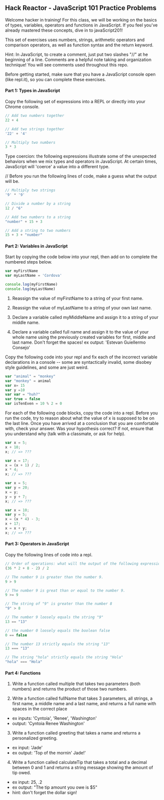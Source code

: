 
## Hack Reactor - JavaScript 101 Practice Problems

Welcome hacker in training! For this class, we will be working on the basics of types, variables, operators and functions in JavaScript. If you feel you've already mastered these concepts, dive in to javaScript201! 

This set of exercises uses numbers, strings, arithmetic operators and comparison operators, as well as function syntax and the return keyword.

Hint: In JavaScript, to create a comment, just put two slashes "//" at he beginning of a line. Comments are a helpful note taking and organization technique! You will see comments used throughout this repo.

Before getting started, make sure that you have a JavaScript console open (like repl.it), so you can complete these exercises.
 
#### Part 1: Types in JavaScript 

Copy the following set of expressions into a REPL or directly into your Chrome console.

```JavaScript
// Add two numbers together
22 + 4

// Add two strings together
'22' + '4'

// Multiply two numbers
3 * 3 
```

Type coercion: the following expressions illustrate some of the unexpected behaviors when we mix types and operators in JavaScript. At certain times, JavaScript will 'coerce' a value into a different type. 

// Before you run the following lines of code, make a guess what the output will be.

```JavaScript
// Multiply two strings
'9' * '9'

// Divide a number by a string 
12 / "6"

// Add two numbers to a string
"number" + 15 + 3

// Add a string to two numbers
15 + 3 + "number"
```

#### Part 2: Variables in JavaScript

Start by copying the code below into your repl, then add on to complete the numbered steps below.

```JavaScript
var myFirstName
var myLastName = 'Cordova'

console.log(myFirstName)
console.log(myLastName)
```

1. Reassign the value of myFirstName to a string of your first name.

2. Reassign the value of myLastName to a string of your own last name. 

2. Declare a variable called myMiddleName and assign it to a string of your middle name. 

3. Declare a variable called full name and assign it to the value of your whole name using the previously created variables for first, middle and last name. Don't forget the spaces! 
ex output: 'Estevan Guiellermo Consejo'


Copy the following code into your repl and fix each of the incorrect variable declarations in a console -- some are syntactically invalid, some disobey style guidelines, and some are just weird.

```JavaScript
var "animal" = "monkey"
var "monkey" = animal
var x= 15
var y =10
var var = "huh?"
var true = false
var isTenEven = 10 % 2 = 0
```

For each of the following code blocks, copy the code into a repl. Before you run the code, try to reason about what the value of x is supposed to be on the last line. Once you have arrived at a conclusion that you are comfortable with, check your answer. Was your hypothesis correct? If not, ensure that you understand why (talk with a classmate, or ask for help).

```JavaScript
var x = 5;
x + 10;
x; // => ???
```

```JavaScript
var x = 17;
x = (x + 1) / 2;
x * 4;
x; // => ???
```

```JavaScript
var x = 5;
var y = 20;
x = y;
y = y + 7;
x; // => ???
```

```JavaScript
var x = 10;
var y = 5;
x = (x * 4) - 3;
x + 17;
x = x + y;
x; // => ???
```

#### Part 3: Operators in JavaScript 
Copy the following lines of code into a repl. 

```JavaScript
// Order of operations: what will the output of the following expression be? 
(36 * 2 + 8 - 2) / 2 

// The number 9 is greater than the number 9.
9 > 9

// The number 9 is great than or equal to the number 9. 
9 >= 9

// The string of "9" is greater than the number 8
"9" > 8

// The number 9 loosely equals the string "9"
13 == "13"

// the number 0 loosely equals the boolean false
0 == false

// The number 13 strictly equals the string "13"
13 === "13"

// The string "hola" strictly equals the string "Hola"
"hola" === "Hola"
```

#### Part 4: Functions 

1. Write a function called multiple that takes two parameters (both numbers) and returns the product of those two numbers.

2. Write a function called fullName that takes 3 parameters, all strings, a first name, a middle name and a last name, and returns a full name with spaces in the correct place
- ex inputs: 'Cyntoia', 'Renee', 'Washington'
- output: 'Cyntoia Renee Washington' 

3. Write a function called greeting that takes a name and returns a personalized greeting. 
- ex input: 'Jade'
- ex output: 'Top of the mornin' Jade!'

4. Write a function called calculateTip that takes a total and a decimal between 0 and 1 and returns a string message showing the amount of tip owed. 
- ex input: 25, .2
- ex output: "The tip amount you owe is $5"
- hint: don't forget the dollar sign! 